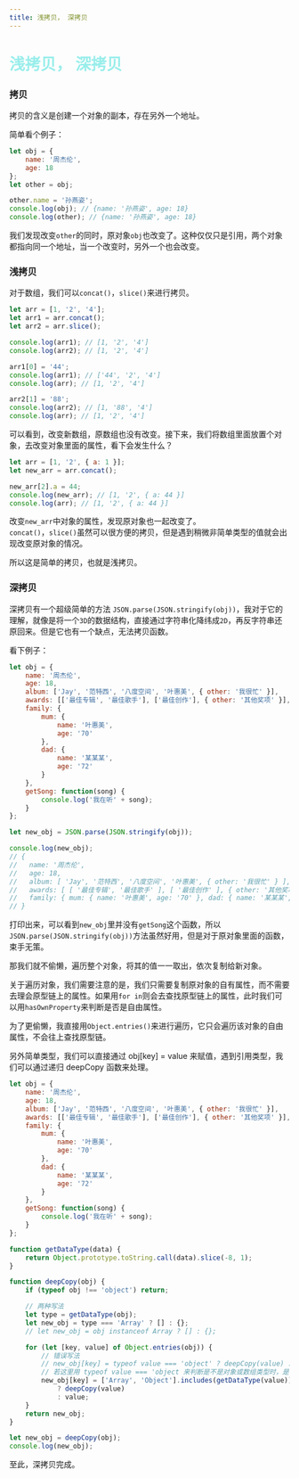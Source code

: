 ```yaml
---
title: 浅拷贝， 深拷贝
---
```


# <font color="#99EEEB">浅拷贝， 深拷贝</font>

### 拷贝

拷贝的含义是创建一个对象的副本，存在另外一个地址。

简单看个例子：

```js
let obj = {
    name: '周杰伦',
    age: 18
};
let other = obj;

other.name = '孙燕姿';
console.log(obj); // {name: '孙燕姿', age: 18}
console.log(other); // {name: '孙燕姿', age: 18}
```

我们发现改变`other`的同时，原对象`obj`也改变了。这种仅仅只是引用，两个对象都指向同一个地址，当一个改变时，另外一个也会改变。

### 浅拷贝

对于数组，我们可以`concat()`，`slice()`来进行拷贝。

```js
let arr = [1, '2', '4'];
let arr1 = arr.concat();
let arr2 = arr.slice();

console.log(arr1); // [1, '2', '4']
console.log(arr2); // [1, '2', '4']

arr1[0] = '44';
console.log(arr1); // ['44', '2', '4']
console.log(arr); // [1, '2', '4']

arr2[1] = '88';
console.log(arr2); // [1, '88', '4']
console.log(arr); // [1, '2', '4']
```

可以看到，改变新数组，原数组也没有改变。接下来，我们将数组里面放置个对象，去改变对象里面的属性，看下会发生什么？

```js
let arr = [1, '2', { a: 1 }];
let new_arr = arr.concat();

new_arr[2].a = 44;
console.log(new_arr); // [1, '2', { a: 44 }]
console.log(arr); // [1, '2', { a: 44 }]
```

改变`new_arr`中对象的属性，发现原对象也一起改变了。  
`concat()`，`slice()`虽然可以很方便的拷贝，但是遇到稍微非简单类型的值就会出现改变原对象的情况。

所以这是简单的拷贝，也就是浅拷贝。

### 深拷贝

深拷贝有一个超级简单的方法 `JSON.parse(JSON.stringify(obj))`，我对于它的理解，就像是将一个`3D`的数据结构，直接通过字符串化降纬成`2D`，再反字符串还原回来。但是它也有一个缺点，无法拷贝函数。

看下例子：

```js
let obj = {
    name: '周杰伦',
    age: 18,
    album: ['Jay', '范特西', '八度空间', '叶惠美', { other: '我很忙' }],
    awards: [['最佳专辑', '最佳歌手'], ['最佳创作'], { other: '其他奖项' }],
    family: {
        mum: {
            name: '叶惠美',
            age: '70'
        },
        dad: {
            name: '某某某',
            age: '72'
        }
    },
    getSong: function(song) {
        console.log('我在听' + song);
    }
};

let new_obj = JSON.parse(JSON.stringify(obj));

console.log(new_obj);
// {
//   name: '周杰伦',
//   age: 18,
//   album: [ 'Jay', '范特西', '八度空间', '叶惠美', { other: '我很忙' } ],
//   awards: [ [ '最佳专辑', '最佳歌手' ], [ '最佳创作' ], { other: '其他奖项' } ],
//   family: { mum: { name: '叶惠美', age: '70' }, dad: { name: '某某某', age: '72' } }
// }
```

打印出来，可以看到`new_obj`里并没有`getSong`这个函数，所以`JSON.parse(JSON.stringify(obj))`方法虽然好用，但是对于原对象里面的函数，束手无策。

那我们就不偷懒，遍历整个对象，将其的值一一取出，依次复制给新对象。

关于遍历对象，我们需要注意的是，我们只需要复制原对象的自有属性，而不需要去理会原型链上的属性。如果用`for in`则会去查找原型链上的属性，此时我们可以用`hasOwnProperty`来判断是否是自由属性。

为了更偷懒，我直接用`Object.entries()`来进行遍历，它只会遍历该对象的自由属性，不会往上查找原型链。

另外简单类型，我们可以直接通过 obj[key] = value 来赋值，遇到引用类型，我们可以通过递归 deepCopy 函数来处理。

```js
let obj = {
    name: '周杰伦',
    age: 18,
    album: ['Jay', '范特西', '八度空间', '叶惠美', { other: '我很忙' }],
    awards: [['最佳专辑', '最佳歌手'], ['最佳创作'], { other: '其他奖项' }],
    family: {
        mum: {
            name: '叶惠美',
            age: '70'
        },
        dad: {
            name: '某某某',
            age: '72'
        }
    },
    getSong: function(song) {
        console.log('我在听' + song);
    }
};

function getDataType(data) {
    return Object.prototype.toString.call(data).slice(-8, 1);
}

function deepCopy(obj) {
    if (typeof obj !== 'object') return;

    // 两种写法
    let type = getDataType(obj);
    let new_obj = type === 'Array' ? [] : {};
    // let new_obj = obj instanceof Array ? [] : {};

    for (let [key, value] of Object.entries(obj)) {
        // 错误写法
        // new_obj[key] = typeof value === 'object' ? deepCopy(value) : value;
        // 若这里用 typeof value === 'object 来判断是不是对象或数组类型时，是不合适的。因为遇到 new String('1')，或者 new Number(2)这种对象包装的基本类型，则会出现直接成{}的情况
        new_obj[key] = ['Array', 'Object'].includes(getDataType(value))
            ? deepCopy(value)
            : value;
    }
    return new_obj;
}

let new_obj = deepCopy(obj);
console.log(new_obj);
```

至此，深拷贝完成。
